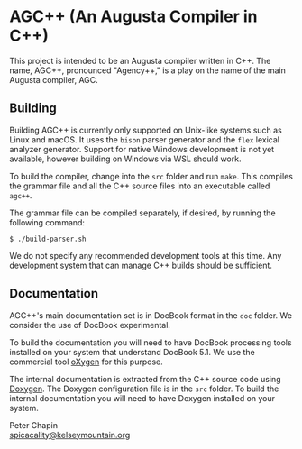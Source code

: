 
# AGC++ (An Augusta Compiler in C++)

This project is intended to be an Augusta compiler written in C++. The name, AGC++, pronounced
"Agency++," is a play on the name of the main Augusta compiler, AGC.

## Building

Building AGC++ is currently only supported on Unix-like systems such as Linux and macOS. It uses
the `bison` parser generator and the `flex` lexical analyzer generator. Support for native
Windows development is not yet available, however building on Windows via WSL should work.

To build the compiler, change into the `src` folder and run `make`. This compiles the grammar
file and all the C++ source files into an executable called `agc++`.

The grammar file can be compiled separately, if desired, by running the following command:

    $ ./build-parser.sh

We do not specify any recommended development tools at this time. Any development system that
can manage C++ builds should be sufficient.

## Documentation

AGC++'s main documentation set is in DocBook format in the `doc` folder. We consider the use of
DocBook experimental.

To build the documentation you will need to have DocBook processing tools installed on your
system that understand DocBook 5.1. We use the commercial tool
[oXygen](https://www.oxygenxml.com/) for this purpose.

The internal documentation is extracted from the C++ source code using
[Doxygen](https://www.doxygen.nl/). The Doxygen configuration file is in the `src` folder. To
build the internal documentation you will need to have Doxygen installed on your system.

Peter Chapin  
spicacality@kelseymountain.org  
